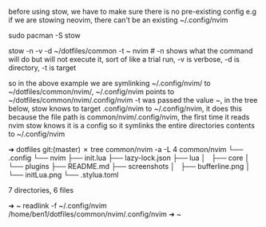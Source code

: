 before using stow, we have to make sure there is no pre-existing config e.g if we are stowing neovim, there can't be an existing ~/.config/nvim

sudo pacman -S stow

stow -n -v -d ~/dotfiles/common -t ~ nvim # -n shows what the command will do but will not execute it, sort of like a trial run, -v is verbose, -d is directory, -t is target

so in the above example we are symlinking ~/.config/nvim/ to ~/dotfiles/common/nvim/, ~/.config/nvim points to ~/dotfiles/common/nvim/.config/nvim
-t was passed the value ~, in the tree below, stow knows to target .config/nvim to ~/.config/nvim, it does this because the file path is common/nvim/.config/nvim, the first time it reads nvim stow knows it is a config so it symlinks the entire directories contents to ~/.config/nvim

➜ dotfiles git:(master) ✗ tree common/nvim -a -L 4
common/nvim
└── .config
└── nvim
├── init.lua
├── lazy-lock.json
├── lua
│   ├── core
│   └── plugins
├── README.md
├── screenshots
│   ├── bufferline.png
│   └── initLua.png
└── .stylua.toml

7 directories, 6 files

➜ ~ readlink -f ~/.config/nvim
/home/ben1/dotfiles/common/nvim/.config/nvim
➜ ~
